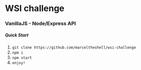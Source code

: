 # WSI challenge 

### VanillaJS - Node/Express API 

##### Quick Start

1. `git clone https://github.com/marceltheshell/wsi-challenge`
2. `npm i`
3. `npm start`
4. `enjoy!`